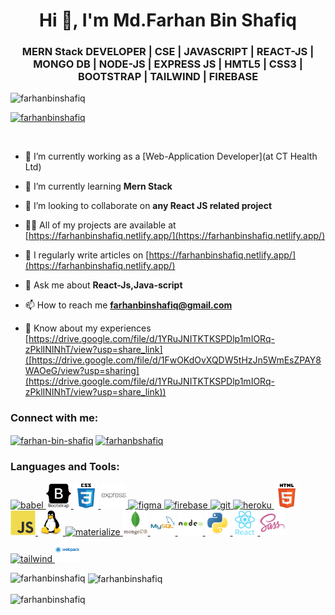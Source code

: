  
<h1 align="center">Hi 👋, I'm Md.Farhan Bin Shafiq</h1>

<h3 align="center">MERN Stack DEVELOPER | CSE | JAVASCRIPT | REACT-JS | MONGO DB | NODE-JS | EXPRESS JS | HMTL5 | CSS3 |  BOOTSTRAP | TAILWIND |  FIREBASE</h3>

 

<p align="left"> <img src="https://komarev.com/ghpvc/?username=farhanbinshafiq&label=Profile%20views&color=0e75b6&style=flat" alt="farhanbinshafiq" /> </p>

<p align="left"> <a href="https://github.com/ryo-ma/github-profile-trophy"><img src="https://github-profile-trophy.vercel.app/?username=farhanbinshafiq" alt="farhanbinshafiq" /></a> </p>

<p align="left"> <a href="https://twitter.com/" target="blank"><img src="https://img.shields.io/twitter/follow/?logo=twitter&style=for-the-badge" alt="" /></a> </p>

- 🔭 I’m currently working as a [Web-Application Developer](at CT Health Ltd)

- 🌱 I’m currently learning **Mern Stack**

- 👯 I’m looking to collaborate on **any React JS related project**

- 👨‍💻 All of my projects are available at [https://farhanbinshafiq.netlify.app/](https://farhanbinshafiq.netlify.app/)

- 📝 I regularly write articles on [https://farhanbinshafiq.netlify.app/](https://farhanbinshafiq.netlify.app/)

- 💬 Ask me about **React-Js,Java-script**

- 📫 How to reach me **farhanbinshafiq@gmail.com**

- 📄 Know about my experiences [https://drive.google.com/file/d/1YRuJNITKTKSPDlp1mIORq-zPklININhT/view?usp=share_link]([https://drive.google.com/file/d/1FwOKdOvXQDW5tHzJn5WmEsZPAY8WAOeG/view?usp=sharing](https://drive.google.com/file/d/1YRuJNITKTKSPDlp1mIORq-zPklININhT/view?usp=share_link))

<h3 align="left">Connect with me:</h3>
<p align="left">
<a href="https://linkedin.com/in/farhan-bin-shafiq" target="blank"><img align="center" src="https://raw.githubusercontent.com/rahuldkjain/github-profile-readme-generator/master/src/images/icons/Social/linked-in-alt.svg" alt="farhan-bin-shafiq" height="30" width="40" /></a>
<a href="https://fb.com/farhanbshafiq" target="blank"><img align="center" src="https://raw.githubusercontent.com/rahuldkjain/github-profile-readme-generator/master/src/images/icons/Social/facebook.svg" alt="farhanbshafiq" height="30" width="40" /></a>
</p>

<h3 align="left">Languages and Tools:</h3>
<p align="left"> <a href="https://babeljs.io/" target="_blank" rel="noreferrer"> <img src="https://www.vectorlogo.zone/logos/babeljs/babeljs-icon.svg" alt="babel" width="40" height="40"/> </a> <a href="https://getbootstrap.com" target="_blank" rel="noreferrer"> <img src="https://raw.githubusercontent.com/devicons/devicon/master/icons/bootstrap/bootstrap-plain-wordmark.svg" alt="bootstrap" width="40" height="40"/> </a> <a href="https://www.w3schools.com/css/" target="_blank" rel="noreferrer"> <img src="https://raw.githubusercontent.com/devicons/devicon/master/icons/css3/css3-original-wordmark.svg" alt="css3" width="40" height="40"/> </a> <a href="https://expressjs.com" target="_blank" rel="noreferrer"> <img src="https://raw.githubusercontent.com/devicons/devicon/master/icons/express/express-original-wordmark.svg" alt="express" width="40" height="40"/> </a> <a href="https://www.figma.com/" target="_blank" rel="noreferrer"> <img src="https://www.vectorlogo.zone/logos/figma/figma-icon.svg" alt="figma" width="40" height="40"/> </a> <a href="https://firebase.google.com/" target="_blank" rel="noreferrer"> <img src="https://www.vectorlogo.zone/logos/firebase/firebase-icon.svg" alt="firebase" width="40" height="40"/> </a> <a href="https://git-scm.com/" target="_blank" rel="noreferrer"> <img src="https://www.vectorlogo.zone/logos/git-scm/git-scm-icon.svg" alt="git" width="40" height="40"/> </a> <a href="https://heroku.com" target="_blank" rel="noreferrer"> <img src="https://www.vectorlogo.zone/logos/heroku/heroku-icon.svg" alt="heroku" width="40" height="40"/> </a> <a href="https://www.w3.org/html/" target="_blank" rel="noreferrer"> <img src="https://raw.githubusercontent.com/devicons/devicon/master/icons/html5/html5-original-wordmark.svg" alt="html5" width="40" height="40"/> </a> <a href="https://developer.mozilla.org/en-US/docs/Web/JavaScript" target="_blank" rel="noreferrer"> <img src="https://raw.githubusercontent.com/devicons/devicon/master/icons/javascript/javascript-original.svg" alt="javascript" width="40" height="40"/> </a> <a href="https://www.linux.org/" target="_blank" rel="noreferrer"> <img src="https://raw.githubusercontent.com/devicons/devicon/master/icons/linux/linux-original.svg" alt="linux" width="40" height="40"/> </a> <a href="https://materializecss.com/" target="_blank" rel="noreferrer"> <img src="https://raw.githubusercontent.com/prplx/svg-logos/5585531d45d294869c4eaab4d7cf2e9c167710a9/svg/materialize.svg" alt="materialize" width="40" height="40"/> </a> <a href="https://www.mongodb.com/" target="_blank" rel="noreferrer"> <img src="https://raw.githubusercontent.com/devicons/devicon/master/icons/mongodb/mongodb-original-wordmark.svg" alt="mongodb" width="40" height="40"/> </a> <a href="https://www.mysql.com/" target="_blank" rel="noreferrer"> <img src="https://raw.githubusercontent.com/devicons/devicon/master/icons/mysql/mysql-original-wordmark.svg" alt="mysql" width="40" height="40"/> </a> <a href="https://nodejs.org" target="_blank" rel="noreferrer"> <img src="https://raw.githubusercontent.com/devicons/devicon/master/icons/nodejs/nodejs-original-wordmark.svg" alt="nodejs" width="40" height="40"/> </a> <a href="https://www.python.org" target="_blank" rel="noreferrer"> <img src="https://raw.githubusercontent.com/devicons/devicon/master/icons/python/python-original.svg" alt="python" width="40" height="40"/> </a> <a href="https://reactjs.org/" target="_blank" rel="noreferrer"> <img src="https://raw.githubusercontent.com/devicons/devicon/master/icons/react/react-original-wordmark.svg" alt="react" width="40" height="40"/> </a> <a href="https://sass-lang.com" target="_blank" rel="noreferrer"> <img src="https://raw.githubusercontent.com/devicons/devicon/master/icons/sass/sass-original.svg" alt="sass" width="40" height="40"/> </a> <a href="https://tailwindcss.com/" target="_blank" rel="noreferrer"> <img src="https://www.vectorlogo.zone/logos/tailwindcss/tailwindcss-icon.svg" alt="tailwind" width="40" height="40"/> </a> <a href="https://webpack.js.org" target="_blank" rel="noreferrer"> <img src="https://raw.githubusercontent.com/devicons/devicon/d00d0969292a6569d45b06d3f350f463a0107b0d/icons/webpack/webpack-original-wordmark.svg" alt="webpack" width="40" height="40"/> </a> </p>

<p><img align="left" src="https://github-readme-stats.vercel.app/api/top-langs?username=farhanbinshafiq&show_icons=true&locale=en&layout=compact" alt="farhanbinshafiq" /></p>

<p>&nbsp;<img align="center" src="https://github-readme-stats.vercel.app/api?username=farhanbinshafiq&show_icons=true&locale=en" alt="farhanbinshafiq" /></p>

<p><img align="center" src="https://github-readme-streak-stats.herokuapp.com/?user=farhanbinshafiq&" alt="farhanbinshafiq" /></p>
